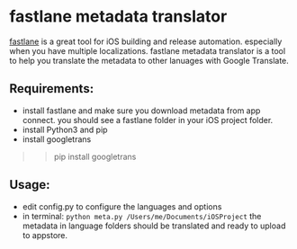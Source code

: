 # fastlane metadata translator

[fastlane](https://fastlane.tools/) is a great tool for iOS building and release automation. especially when you have multiple localizations.
fastlane metadata translator is a tool to help you translate the metadata to other lanuages with Google Translate.

## Requirements:
- install fastlane and make sure you download metadata from app connect. you should see a fastlane folder in your iOS project folder.
- install Python3 and pip
- install googletrans
>> pip install googletrans

## Usage:
- edit config.py to configure the languages and options
- in terminal:
`python meta.py /Users/me/Documents/iOSProject`
the metadata in language folders should be translated and ready to upload to appstore.
